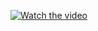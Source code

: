 [![Watch the video](https://img.youtube.com/vi/m7Sv5ajcCj8/hqdefault.jpg)](https://www.youtube.com/embed/m7Sv5ajcCj8)
